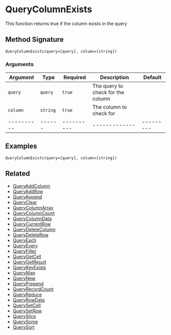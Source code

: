 # QueryColumnExists

This function returns true if the column exists in the query

## Method Signature

```
QueryColumnExists(query=[query], column=[string])
```

### Arguments

| Argument   | Type     | Required   | Description                       | Default   |
| ---------- | -------- | ---------- | --------------------------------- | --------- |
| `query`    | `query`  | `true`     | The query to check for the column |           |
| `column`   | `string` | `true`     | The column to check for           |           |
| ---------- | ------   | ---------- | -------------                     | --------- |

## Examples

```
QueryColumnExists(query=[query], column=[string])
```

## Related

* [QueryAddColumn](queryaddcolumn.md)
* [QueryAddRow](queryaddrow.md)
* [QueryAppend](queryappend.md)
* [QueryClear](queryclear.md)
* [QueryColumnArray](querycolumnarray.md)
* [QueryColumnCount](querycolumncount.md)
* [QueryColumnData](querycolumndata.md)
* [QueryCurrentRow](querycurrentrow.md)
* [QueryDeleteColumn](querydeletecolumn.md)
* [QueryDeleteRow](querydeleterow.md)
* [QueryEach](queryeach.md)
* [QueryEvery](queryevery.md)
* [QueryFilter](queryfilter.md)
* [QueryGetCell](querygetcell.md)
* [QueryGetResult](querygetresult.md)
* [QueryKeyExists](querykeyexists.md)
* [QueryMap](querymap.md)
* [QueryNew](querynew.md)
* [QueryPrepend](queryprepend.md)
* [QueryRecordCount](queryrecordcount.md)
* [QueryReduce](queryreduce.md)
* [QueryRowData](queryrowdata.md)
* [QuerySetCell](querysetcell.md)
* [QuerySetRow](querysetrow.md)
* [QuerySlice](queryslice.md)
* [QuerySome](querysome.md)
* [QuerySort](querysort.md)
